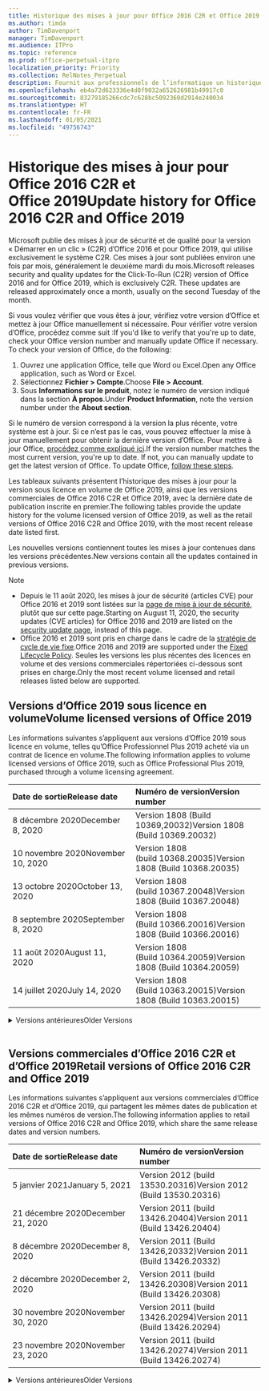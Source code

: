 ```yaml
---
title: Historique des mises à jour pour Office 2016 C2R et Office 2019
ms.author: timda
author: TimDavenport
manager: TimDavenport
ms.audience: ITPro
ms.topic: reference
ms.prod: office-perpetual-itpro
localization_priority: Priority
ms.collection: RelNotes_Perpetual
description: Fournit aux professionnels de l’informatique un historique des mises à jour pour les versions perpétuelles d’Office 2016 et 2019 qui utilisent la technologie « Démarrer en un clic » (C2R)
ms.openlocfilehash: eb4a72d623336e4d8f9032a652626981b49917c0
ms.sourcegitcommit: 83279185266cdc7c628bc5092360d2914e240034
ms.translationtype: HT
ms.contentlocale: fr-FR
ms.lasthandoff: 01/05/2021
ms.locfileid: "49756743"
---
```

# <a name="update-history-for-office-2016-c2r-and-office-2019"></a><span data-ttu-id="d3d9e-103">Historique des mises à jour pour Office 2016 C2R et Office 2019</span><span class="sxs-lookup"><span data-stu-id="d3d9e-103">Update history for Office 2016 C2R and Office 2019</span></span>

<span data-ttu-id="d3d9e-p101">Microsoft publie des mises à jour de sécurité et de qualité pour la version « Démarrer en un clic » (C2R) d’Office 2016 et pour Office 2019, qui utilise exclusivement le système C2R. Ces mises à jour sont publiées environ une fois par mois, généralement le deuxième mardi du mois.</span><span class="sxs-lookup"><span data-stu-id="d3d9e-p101">Microsoft releases security and quality updates for the Click-To-Run (C2R) version of Office 2016 and for Office 2019, which is exclusively C2R. These updates are released approximately once a month, usually on the second Tuesday of the month.</span></span>

<span data-ttu-id="d3d9e-p102">Si vous voulez vérifier que vous êtes à jour, vérifiez votre version d’Office et mettez à jour Office manuellement si nécessaire. Pour vérifier votre version d’Office, procédez comme suit :</span><span class="sxs-lookup"><span data-stu-id="d3d9e-p102">If you'd like to verify that you're up to date, check your Office version number and manually update Office if necessary. To check your version of Office, do the following:</span></span>

  1.    <span data-ttu-id="d3d9e-108">Ouvrez une application Office, telle que Word ou Excel.</span><span class="sxs-lookup"><span data-stu-id="d3d9e-108">Open any Office application, such as Word or Excel.</span></span>
  2.    <span data-ttu-id="d3d9e-109">Sélectionnez **Fichier > Compte**.</span><span class="sxs-lookup"><span data-stu-id="d3d9e-109">Choose **File > Account**.</span></span>
  3.    <span data-ttu-id="d3d9e-110">Sous **Informations sur le produit**, notez le numéro de version indiqué dans la section **À propos**.</span><span class="sxs-lookup"><span data-stu-id="d3d9e-110">Under **Product Information**, note the version number under the **About section**.</span></span>

<span data-ttu-id="d3d9e-p103">Si le numéro de version correspond à la version la plus récente, votre système est à jour. Si ce n’est pas le cas, vous pouvez effectuer la mise à jour manuellement pour obtenir la dernière version d’Office. Pour mettre à jour Office, [procédez comme expliqué ici](https://support.office.com/article/2ab296f3-7f03-43a2-8e50-46de917611c5).</span><span class="sxs-lookup"><span data-stu-id="d3d9e-p103">If the version number matches the most current version, you're up to date. If not, you can manually update to get the latest version of Office. To update Office, [follow these steps](https://support.office.com/article/2ab296f3-7f03-43a2-8e50-46de917611c5).</span></span>


<span data-ttu-id="d3d9e-114">Les tableaux suivants présentent l’historique des mises à jour pour la version sous licence en volume de Office 2019, ainsi que les versions commerciales de Office 2016 C2R et Office 2019, avec la dernière date de publication inscrite en premier.</span><span class="sxs-lookup"><span data-stu-id="d3d9e-114">The following tables provide the update history for the volume licensed version of Office 2019, as well as the retail versions of Office 2016 C2R and Office 2019, with the most recent release date listed first.</span></span>

<span data-ttu-id="d3d9e-115">Les nouvelles versions contiennent toutes les mises à jour contenues dans les versions précédentes.</span><span class="sxs-lookup"><span data-stu-id="d3d9e-115">New versions contain all the updates contained in previous versions.</span></span>


 > [!NOTE]
> - <span data-ttu-id="d3d9e-116">Depuis le 11 août 2020, les mises à jour de sécurité (articles CVE) pour Office 2016 et 2019 sont listées sur la [page de mise à jour de sécurité](https://docs.microsoft.com/officeupdates/microsoft365-apps-security-updates), plutôt que sur cette page.</span><span class="sxs-lookup"><span data-stu-id="d3d9e-116">Starting on August 11, 2020, the security updates (CVE articles) for Office 2016 and 2019 are listed on the [security update page](https://docs.microsoft.com/officeupdates/microsoft365-apps-security-updates), instead of this page.</span></span> 
> - <span data-ttu-id="d3d9e-117">Office 2016 et 2019 sont pris en charge dans le cadre de la [stratégie de cycle de vie fixe](https://docs.microsoft.com/lifecycle/policies/fixed).</span><span class="sxs-lookup"><span data-stu-id="d3d9e-117">Office 2016 and 2019 are supported under the [Fixed Lifecycle Policy](https://docs.microsoft.com/lifecycle/policies/fixed).</span></span> <span data-ttu-id="d3d9e-118">Seules les versions les plus récentes des licences en volume et des versions commerciales répertoriées ci-dessous sont prises en charge.</span><span class="sxs-lookup"><span data-stu-id="d3d9e-118">Only the most recent volume licensed and retail releases listed below are supported.</span></span>


## <a name="volume-licensed-versions-of-office-2019"></a><span data-ttu-id="d3d9e-119">Versions d’Office 2019 sous licence en volume</span><span class="sxs-lookup"><span data-stu-id="d3d9e-119">Volume licensed versions of Office 2019</span></span>
<span data-ttu-id="d3d9e-120">Les informations suivantes s’appliquent aux versions d’Office 2019 sous licence en volume, telles qu’Office Professionnel Plus 2019 acheté via un contrat de licence en volume.</span><span class="sxs-lookup"><span data-stu-id="d3d9e-120">The following information applies to volume licensed versions of Office 2019, such as Office Professional Plus 2019, purchased through a volume licensing agreement.</span></span>

[//]: # (NE PAS SUPPRIMER LE DÉBUT DU TABLEAU VL)


|<span data-ttu-id="d3d9e-122">**Date de sortie**</span><span class="sxs-lookup"><span data-stu-id="d3d9e-122">**Release date**</span></span>|<span data-ttu-id="d3d9e-123">**Numéro de version**</span><span class="sxs-lookup"><span data-stu-id="d3d9e-123">**Version number**</span></span>|
|:-----|:-----|
|<span data-ttu-id="d3d9e-124">8 décembre 2020</span><span class="sxs-lookup"><span data-stu-id="d3d9e-124">December 8, 2020</span></span>|<span data-ttu-id="d3d9e-125">Version 1808 (Build 10369,20032)</span><span class="sxs-lookup"><span data-stu-id="d3d9e-125">Version 1808 (Build 10369.20032)</span></span>|
|<span data-ttu-id="d3d9e-126">10 novembre 2020</span><span class="sxs-lookup"><span data-stu-id="d3d9e-126">November 10, 2020</span></span>|<span data-ttu-id="d3d9e-127">Version 1808 (build 10368.20035)</span><span class="sxs-lookup"><span data-stu-id="d3d9e-127">Version 1808 (Build 10368.20035)</span></span>|
|<span data-ttu-id="d3d9e-128">13 octobre 2020</span><span class="sxs-lookup"><span data-stu-id="d3d9e-128">October 13, 2020</span></span>|<span data-ttu-id="d3d9e-129">Version 1808 (build 10367.20048)</span><span class="sxs-lookup"><span data-stu-id="d3d9e-129">Version 1808 (Build 10367.20048)</span></span>|
|<span data-ttu-id="d3d9e-130">8 septembre 2020</span><span class="sxs-lookup"><span data-stu-id="d3d9e-130">September 8, 2020</span></span>|<span data-ttu-id="d3d9e-131">Version 1808 (Build 10366.20016)</span><span class="sxs-lookup"><span data-stu-id="d3d9e-131">Version 1808 (Build 10366.20016)</span></span>|
|<span data-ttu-id="d3d9e-132">11 août 2020</span><span class="sxs-lookup"><span data-stu-id="d3d9e-132">August 11, 2020</span></span>|<span data-ttu-id="d3d9e-133">Version 1808 (Build 10364.20059)</span><span class="sxs-lookup"><span data-stu-id="d3d9e-133">Version 1808 (Build 10364.20059)</span></span>|
|<span data-ttu-id="d3d9e-134">14 juillet 2020</span><span class="sxs-lookup"><span data-stu-id="d3d9e-134">July 14, 2020</span></span>   |<span data-ttu-id="d3d9e-135">Version 1808 (Build 10363.20015)</span><span class="sxs-lookup"><span data-stu-id="d3d9e-135">Version 1808 (Build 10363.20015)</span></span>  |


[//]: # (NE PAS SUPPRIMER LA FIN DU TABLEAU VL)

<details>
<summary><span data-ttu-id="d3d9e-137">Versions antérieures</span><span class="sxs-lookup"><span data-stu-id="d3d9e-137">Older Versions</span></span></summary>
 

[//]: # (NE PAS SUPPRIMER LE DÉBUT DE L’ANCIEN TABLEAU VL)


|<span data-ttu-id="d3d9e-139">**Date de sortie**</span><span class="sxs-lookup"><span data-stu-id="d3d9e-139">**Release date**</span></span>|<span data-ttu-id="d3d9e-140">**Numéro de version**</span><span class="sxs-lookup"><span data-stu-id="d3d9e-140">**Version number**</span></span>|
|:-----|:-----|
|<span data-ttu-id="d3d9e-141">09 juin 2020</span><span class="sxs-lookup"><span data-stu-id="d3d9e-141">June 9, 2020</span></span>   |<span data-ttu-id="d3d9e-142">Version 1808 (Build 10361.20002)</span><span class="sxs-lookup"><span data-stu-id="d3d9e-142">Version 1808 (Build 10361.20002)</span></span>  |
|<span data-ttu-id="d3d9e-143">12 mai 2020</span><span class="sxs-lookup"><span data-stu-id="d3d9e-143">May 12, 2020</span></span>   |<span data-ttu-id="d3d9e-144">Version 1808 (build 10359.20023)</span><span class="sxs-lookup"><span data-stu-id="d3d9e-144">Version 1808 (Build 10359.20023)</span></span>  |
|<span data-ttu-id="d3d9e-145">14 avril 2020</span><span class="sxs-lookup"><span data-stu-id="d3d9e-145">April 14, 2020</span></span>   |<span data-ttu-id="d3d9e-146">Version 1808 (build 10358.20061)</span><span class="sxs-lookup"><span data-stu-id="d3d9e-146">Version 1808 (Build 10358.20061)</span></span>  |
|<span data-ttu-id="d3d9e-147">10 mars 2020</span><span class="sxs-lookup"><span data-stu-id="d3d9e-147">March 10, 2020</span></span>   |<span data-ttu-id="d3d9e-148">Version 1808 (Build 10357.20081)</span><span class="sxs-lookup"><span data-stu-id="d3d9e-148">Version 1808 (Build 10357.20081)</span></span>  |
|<span data-ttu-id="d3d9e-149">11 février 2020</span><span class="sxs-lookup"><span data-stu-id="d3d9e-149">February 11, 2020</span></span>   |<span data-ttu-id="d3d9e-150">Version 1808 (build 10356.20006)</span><span class="sxs-lookup"><span data-stu-id="d3d9e-150">Version 1808 (Build 10356.20006)</span></span>  |


[//]: # (NE PAS SUPPRIMER LA FIN DE L’ANCIEN TABLEAU VL)

</details>


<br/>

## <a name="retail-versions-of-office-2016-c2r-and-office-2019"></a><span data-ttu-id="d3d9e-152">Versions commerciales d’Office 2016 C2R et d’Office 2019</span><span class="sxs-lookup"><span data-stu-id="d3d9e-152">Retail versions of Office 2016 C2R and Office 2019</span></span>
<span data-ttu-id="d3d9e-153">Les informations suivantes s’appliquent aux versions commerciales d’Office 2016 C2R et d’Office 2019, qui partagent les mêmes dates de publication et les mêmes numéros de version.</span><span class="sxs-lookup"><span data-stu-id="d3d9e-153">The following information applies to retail versions of Office 2016 C2R and Office 2019, which share the same release dates and version numbers.</span></span>

[//]: # (NE PAS SUPPRIMER LE DÉBUT DU TABLEAU DE VENTE AU DÉTAIL)


|<span data-ttu-id="d3d9e-155">**Date de sortie**</span><span class="sxs-lookup"><span data-stu-id="d3d9e-155">**Release date**</span></span>|<span data-ttu-id="d3d9e-156">**Numéro de version**</span><span class="sxs-lookup"><span data-stu-id="d3d9e-156">**Version number**</span></span>|
|:-----|:-----|
|<span data-ttu-id="d3d9e-157">5 janvier 2021</span><span class="sxs-lookup"><span data-stu-id="d3d9e-157">January 5, 2021</span></span>|<span data-ttu-id="d3d9e-158">Version 2012 (build 13530.20316)</span><span class="sxs-lookup"><span data-stu-id="d3d9e-158">Version 2012 (Build 13530.20316)</span></span>|
|<span data-ttu-id="d3d9e-159">21 décembre 2020</span><span class="sxs-lookup"><span data-stu-id="d3d9e-159">December 21, 2020</span></span>|<span data-ttu-id="d3d9e-160">Version 2011 (build 13426.20404)</span><span class="sxs-lookup"><span data-stu-id="d3d9e-160">Version 2011 (Build 13426.20404)</span></span>|
|<span data-ttu-id="d3d9e-161">8 décembre 2020</span><span class="sxs-lookup"><span data-stu-id="d3d9e-161">December 8, 2020</span></span>|<span data-ttu-id="d3d9e-162">Version 2011 (Build 13426,20332)</span><span class="sxs-lookup"><span data-stu-id="d3d9e-162">Version 2011 (Build 13426.20332)</span></span>|
|<span data-ttu-id="d3d9e-163">2 décembre 2020</span><span class="sxs-lookup"><span data-stu-id="d3d9e-163">December 2, 2020</span></span>|<span data-ttu-id="d3d9e-164">Version 2011 (build 13426.20308)</span><span class="sxs-lookup"><span data-stu-id="d3d9e-164">Version 2011 (Build 13426.20308)</span></span>|
|<span data-ttu-id="d3d9e-165">30 novembre 2020</span><span class="sxs-lookup"><span data-stu-id="d3d9e-165">November 30, 2020</span></span>|<span data-ttu-id="d3d9e-166">Version 2011 (build 13426.20294)</span><span class="sxs-lookup"><span data-stu-id="d3d9e-166">Version 2011 (Build 13426.20294)</span></span>|
|<span data-ttu-id="d3d9e-167">23 novembre 2020</span><span class="sxs-lookup"><span data-stu-id="d3d9e-167">November 23, 2020</span></span>|<span data-ttu-id="d3d9e-168">Version 2011 (build 13426.20274)</span><span class="sxs-lookup"><span data-stu-id="d3d9e-168">Version 2011 (Build 13426.20274)</span></span>|


[//]: # (NE PAS SUPPRIMER LA FIN DU TABLEAU DE VENTE AU DÉTAIL)

<details>
<summary><span data-ttu-id="d3d9e-170">Versions antérieures</span><span class="sxs-lookup"><span data-stu-id="d3d9e-170">Older Versions</span></span></summary>
 

[//]: # (NE PAS SUPPRIMER LE DÉBUT DE L’ANCIEN TABLEAU DE VENTE AU DÉTAIL)


|<span data-ttu-id="d3d9e-172">**Date de sortie**</span><span class="sxs-lookup"><span data-stu-id="d3d9e-172">**Release date**</span></span>|<span data-ttu-id="d3d9e-173">**Numéro de version**</span><span class="sxs-lookup"><span data-stu-id="d3d9e-173">**Version number**</span></span>|
|:-----|:-----|
|<span data-ttu-id="d3d9e-174">17 novembre 2020</span><span class="sxs-lookup"><span data-stu-id="d3d9e-174">November 17, 2020</span></span>|<span data-ttu-id="d3d9e-175">Version 2010 (build 13328.20408)</span><span class="sxs-lookup"><span data-stu-id="d3d9e-175">Version 2010 (Build 13328.20408)</span></span>|
|<span data-ttu-id="d3d9e-176">10 novembre 2020</span><span class="sxs-lookup"><span data-stu-id="d3d9e-176">November 10, 2020</span></span>|<span data-ttu-id="d3d9e-177">Version 2010 (build 13328.20356)</span><span class="sxs-lookup"><span data-stu-id="d3d9e-177">Version 2010 (Build 13328.20356)</span></span>|
|<span data-ttu-id="d3d9e-178">27 octobre 2020</span><span class="sxs-lookup"><span data-stu-id="d3d9e-178">October 27, 2020</span></span>|<span data-ttu-id="d3d9e-179">Version 2010 (build 13328.20292)</span><span class="sxs-lookup"><span data-stu-id="d3d9e-179">Version 2010 (Build 13328.20292)</span></span>|
|<span data-ttu-id="d3d9e-180">21 octobre 2020</span><span class="sxs-lookup"><span data-stu-id="d3d9e-180">October 21, 2020</span></span>|<span data-ttu-id="d3d9e-181">Version 2009 (Build 13231.20418)</span><span class="sxs-lookup"><span data-stu-id="d3d9e-181">Version 2009 (Build 13231.20418)</span></span>|
|<span data-ttu-id="d3d9e-182">13 octobre 2020</span><span class="sxs-lookup"><span data-stu-id="d3d9e-182">October 13, 2020</span></span>|<span data-ttu-id="d3d9e-183">Version 2009 (build 13231.20390)</span><span class="sxs-lookup"><span data-stu-id="d3d9e-183">Version 2009 (Build 13231.20390)</span></span>|
|<span data-ttu-id="d3d9e-184">8 octobre 2020</span><span class="sxs-lookup"><span data-stu-id="d3d9e-184">October 8, 2020</span></span>|<span data-ttu-id="d3d9e-185">Version 2009 (Build 13231.20368)</span><span class="sxs-lookup"><span data-stu-id="d3d9e-185">Version 2009 (Build 13231.20368)</span></span>|
|<span data-ttu-id="d3d9e-186">28 septembre 2020</span><span class="sxs-lookup"><span data-stu-id="d3d9e-186">September 28, 2020</span></span>|<span data-ttu-id="d3d9e-187">Version 2009 (Build 13231.20262)</span><span class="sxs-lookup"><span data-stu-id="d3d9e-187">Version 2009 (Build 13231.20262)</span></span>|
|<span data-ttu-id="d3d9e-188">22 septembre 2020</span><span class="sxs-lookup"><span data-stu-id="d3d9e-188">September 22, 2020</span></span>|<span data-ttu-id="d3d9e-189">Version 2008 (Build 13127.20508)</span><span class="sxs-lookup"><span data-stu-id="d3d9e-189">Version 2008 (Build 13127.20508)</span></span>|
|<span data-ttu-id="d3d9e-190">9 septembre 2020</span><span class="sxs-lookup"><span data-stu-id="d3d9e-190">September 9, 2020</span></span>|<span data-ttu-id="d3d9e-191">Version 2008 (build 13127.20408)</span><span class="sxs-lookup"><span data-stu-id="d3d9e-191">Version 2008 (Build 13127.20408)</span></span>|
|<span data-ttu-id="d3d9e-192">31 août 2020</span><span class="sxs-lookup"><span data-stu-id="d3d9e-192">August 31, 2020</span></span>|<span data-ttu-id="d3d9e-193">Version 2008 (build 13127.20296)</span><span class="sxs-lookup"><span data-stu-id="d3d9e-193">Version 2008 (Build 13127.20296)</span></span>|
|<span data-ttu-id="d3d9e-194">25 août 2020</span><span class="sxs-lookup"><span data-stu-id="d3d9e-194">August 25, 2020</span></span>|<span data-ttu-id="d3d9e-195">Version 2007 (Build 13029.20460)</span><span class="sxs-lookup"><span data-stu-id="d3d9e-195">Version 2007 (Build 13029.20460)</span></span>|
|<span data-ttu-id="d3d9e-196">11 août 2020</span><span class="sxs-lookup"><span data-stu-id="d3d9e-196">August 11, 2020</span></span>|<span data-ttu-id="d3d9e-197">Version 2007 (Build 13029.20344)</span><span class="sxs-lookup"><span data-stu-id="d3d9e-197">Version 2007 (Build 13029.20344)</span></span>|
|<span data-ttu-id="d3d9e-198">30 juillet 2020</span><span class="sxs-lookup"><span data-stu-id="d3d9e-198">July 30, 2020</span></span>|<span data-ttu-id="d3d9e-199">Version 2007 (build 13029.20308)</span><span class="sxs-lookup"><span data-stu-id="d3d9e-199">Version 2007 (Build 13029.20308)</span></span>  |
|<span data-ttu-id="d3d9e-200">28 juillet 2020</span><span class="sxs-lookup"><span data-stu-id="d3d9e-200">July 28, 2020</span></span>|<span data-ttu-id="d3d9e-201">Version 2006 (Build 13001.20498)</span><span class="sxs-lookup"><span data-stu-id="d3d9e-201">Version 2006 (Build 13001.20498)</span></span>  |
|<span data-ttu-id="d3d9e-202">14 juillet 2020</span><span class="sxs-lookup"><span data-stu-id="d3d9e-202">July 14, 2020</span></span>|<span data-ttu-id="d3d9e-203">Version 2006 (Build 13001.20384)</span><span class="sxs-lookup"><span data-stu-id="d3d9e-203">Version 2006 (Build 13001.20384)</span></span>  |
|<span data-ttu-id="d3d9e-204">30 juin 2020</span><span class="sxs-lookup"><span data-stu-id="d3d9e-204">June 30, 2020</span></span>|<span data-ttu-id="d3d9e-205">Version 2006 (Build 13001.20266)</span><span class="sxs-lookup"><span data-stu-id="d3d9e-205">Version 2006 (Build 13001.20266)</span></span>  |
|<span data-ttu-id="d3d9e-206">24 juin 2020</span><span class="sxs-lookup"><span data-stu-id="d3d9e-206">June 24, 2020</span></span>|<span data-ttu-id="d3d9e-207">Version 2005 (Build 12827.20470)</span><span class="sxs-lookup"><span data-stu-id="d3d9e-207">Version 2005 (Build 12827.20470)</span></span>  |
|<span data-ttu-id="d3d9e-208">09 juin 2020</span><span class="sxs-lookup"><span data-stu-id="d3d9e-208">June 9, 2020</span></span>|<span data-ttu-id="d3d9e-209">Version 2005 (Build 12827.20336)</span><span class="sxs-lookup"><span data-stu-id="d3d9e-209">Version 2005 (Build 12827.20336)</span></span>  |
|<span data-ttu-id="d3d9e-210">02 juin 2020</span><span class="sxs-lookup"><span data-stu-id="d3d9e-210">June 2, 2020</span></span>|<span data-ttu-id="d3d9e-211">Version 2005 (Build 12827.20268)</span><span class="sxs-lookup"><span data-stu-id="d3d9e-211">Version 2005 (Build 12827.20268)</span></span>  |
|<span data-ttu-id="d3d9e-212">21 Mai 2020</span><span class="sxs-lookup"><span data-stu-id="d3d9e-212">May 21, 2020</span></span>|<span data-ttu-id="d3d9e-213">Version 2004 (Build 12730.20352)</span><span class="sxs-lookup"><span data-stu-id="d3d9e-213">Version 2004 (Build 12730.20352)</span></span>  |
|<span data-ttu-id="d3d9e-214">12 mai 2020</span><span class="sxs-lookup"><span data-stu-id="d3d9e-214">May 12, 2020</span></span>|<span data-ttu-id="d3d9e-215">Version 2004 (build 12730.20270)</span><span class="sxs-lookup"><span data-stu-id="d3d9e-215">Version 2004 (Build 12730.20270)</span></span>  |
|<span data-ttu-id="d3d9e-216">4 mai 2020</span><span class="sxs-lookup"><span data-stu-id="d3d9e-216">May 4, 2020</span></span>|<span data-ttu-id="d3d9e-217">Version 2004 (Build 12730.20250)</span><span class="sxs-lookup"><span data-stu-id="d3d9e-217">Version 2004 (Build 12730.20250)</span></span>  |
|<span data-ttu-id="d3d9e-218">29 avril 2020</span><span class="sxs-lookup"><span data-stu-id="d3d9e-218">April 29, 2020</span></span>|<span data-ttu-id="d3d9e-219">Version 2004 (Build 12730.20236)</span><span class="sxs-lookup"><span data-stu-id="d3d9e-219">Version 2004 (Build 12730.20236)</span></span>  |
|<span data-ttu-id="d3d9e-220">15 avril 2020</span><span class="sxs-lookup"><span data-stu-id="d3d9e-220">April 15, 2020</span></span>|<span data-ttu-id="d3d9e-221">Version 2003 (build 12624.20466)</span><span class="sxs-lookup"><span data-stu-id="d3d9e-221">Version 2003 (Build 12624.20466)</span></span>  |
|<span data-ttu-id="d3d9e-222">14 avril 2020</span><span class="sxs-lookup"><span data-stu-id="d3d9e-222">April 14, 2020</span></span>|<span data-ttu-id="d3d9e-223">Version 2003 (build 12624.20442)</span><span class="sxs-lookup"><span data-stu-id="d3d9e-223">Version 2003 (Build 12624.20442)</span></span>  |
|<span data-ttu-id="d3d9e-224">31 mars 2020</span><span class="sxs-lookup"><span data-stu-id="d3d9e-224">March 31, 2020</span></span>|<span data-ttu-id="d3d9e-225">Version 2003 (build 12624.20382)</span><span class="sxs-lookup"><span data-stu-id="d3d9e-225">Version 2003 (Build 12624.20382)</span></span>  |
|<span data-ttu-id="d3d9e-226">25 mars 2020</span><span class="sxs-lookup"><span data-stu-id="d3d9e-226">March 25, 2020</span></span>|<span data-ttu-id="d3d9e-227">Version 2003 (Build 12624.20320)</span><span class="sxs-lookup"><span data-stu-id="d3d9e-227">Version 2003 (Build 12624.20320)</span></span>  |
|<span data-ttu-id="d3d9e-228">10 mars 2020</span><span class="sxs-lookup"><span data-stu-id="d3d9e-228">March 10, 2020</span></span>|<span data-ttu-id="d3d9e-229">Version 2002 (Build 12527.20278)</span><span class="sxs-lookup"><span data-stu-id="d3d9e-229">Version 2002 (Build 12527.20278)</span></span>  |
|<span data-ttu-id="d3d9e-230">1er mars 2020</span><span class="sxs-lookup"><span data-stu-id="d3d9e-230">March 1, 2020</span></span>   |<span data-ttu-id="d3d9e-231">Version 2002 (Build 12527.20242)</span><span class="sxs-lookup"><span data-stu-id="d3d9e-231">Version 2002 (Build 12527.20242)</span></span>  |


[//]: # (NE PAS SUPPRIMER LA FIN DE L’ANCIEN TABLEAU DE VENTE AU DÉTAIL)


</details>






